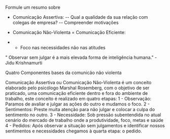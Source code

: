 Formule um resumo sobre 
- Comunicação Assertiva:
-- Qual a qualidade da sua relação com colegas de empresa?
-- Compreender motivações



- Comunicação Não-Violenta = Comunicação Eficiente:
- - Foco nas necessidades não nas atitudes

" Observar sem julgar é a mais elevada forma de inteligência humana." - Jidu Krishnamurti

Quatro Componentes bases da comunicão não violenta

Comunicação Assertiva ou Comunicação Não-Violenta é um conceito elaborado pelo psicólogo Marshal Rosemberg, com o objetivo de ser praticado, uma comunicação eficiente dentro e fora do ambiente de trabalho, este conceito é realizado em quatro etapas:
1 - Observação: Paramos de avaliar e julgar as ações do outro e mudamos o foco.
2 - Sentimentos: Preste muita atenção para não julgar e colocar a culpa do sentimento no outro.
3 - Necessidade: Sob pressão subentendida no atual cenário do mercado de trabalho onde a produtividade, foco, metas e saúde
4 - Pedidos: Após observar a situação sem julgamentos e identificar nossos sentimentos e necessidades chegamos à quarta etapa: o pedido.
